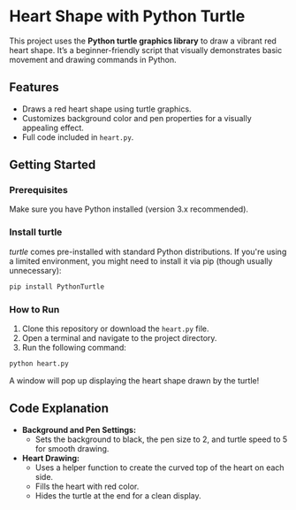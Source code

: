 # Heart Shape with Python Turtle

This project uses the **Python turtle graphics library** to draw a vibrant red heart shape. It’s a beginner-friendly script that visually demonstrates basic movement and drawing commands in Python.

## Features

- Draws a red heart shape using turtle graphics.
- Customizes background color and pen properties for a visually appealing effect.
- Full code included in `heart.py`.

## Getting Started

### Prerequisites

Make sure you have Python installed (version 3.x recommended).

### Install turtle

*turtle* comes pre-installed with standard Python distributions. If you're using a limited environment, you might need to install it via pip (though usually unnecessary):

```bash
pip install PythonTurtle
```

### How to Run

1. Clone this repository or download the `heart.py` file.
2. Open a terminal and navigate to the project directory.
3. Run the following command:

```bash
python heart.py
```

A window will pop up displaying the heart shape drawn by the turtle!

## Code Explanation

- **Background and Pen Settings:**
  - Sets the background to black, the pen size to 2, and turtle speed to 5 for smooth drawing.
- **Heart Drawing:**
  - Uses a helper function to create the curved top of the heart on each side.
  - Fills the heart with red color.
  - Hides the turtle at the end for a clean display.